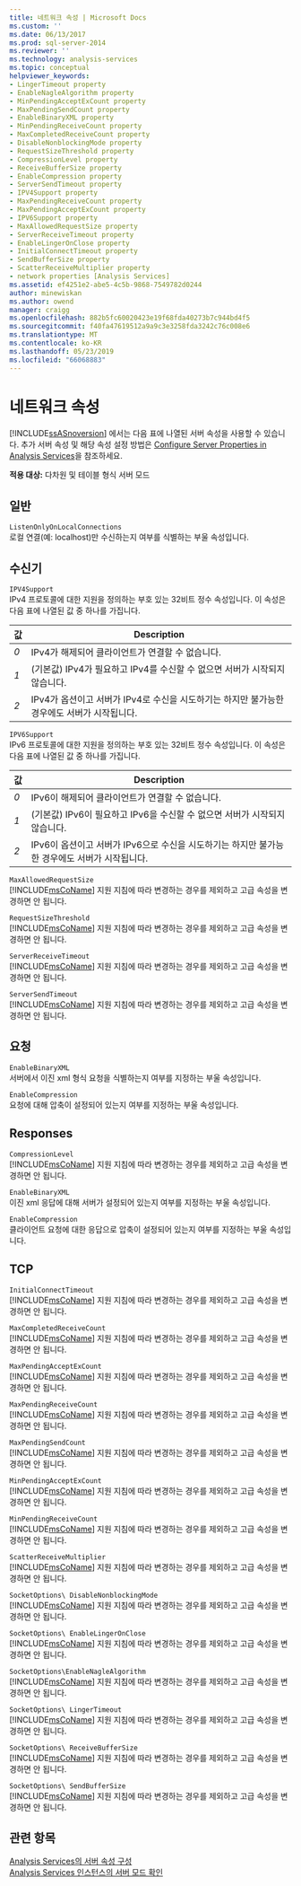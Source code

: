 ```yaml
---
title: 네트워크 속성 | Microsoft Docs
ms.custom: ''
ms.date: 06/13/2017
ms.prod: sql-server-2014
ms.reviewer: ''
ms.technology: analysis-services
ms.topic: conceptual
helpviewer_keywords:
- LingerTimeout property
- EnableNagleAlgorithm property
- MinPendingAcceptExCount property
- MaxPendingSendCount property
- EnableBinaryXML property
- MinPendingReceiveCount property
- MaxCompletedReceiveCount property
- DisableNonblockingMode property
- RequestSizeThreshold property
- CompressionLevel property
- ReceiveBufferSize property
- EnableCompression property
- ServerSendTimeout property
- IPV4Support property
- MaxPendingReceiveCount property
- MaxPendingAcceptExCount property
- IPV6Support property
- MaxAllowedRequestSize property
- ServerReceiveTimeout property
- EnableLingerOnClose property
- InitialConnectTimeout property
- SendBufferSize property
- ScatterReceiveMultiplier property
- network properties [Analysis Services]
ms.assetid: ef4251e2-abe5-4c5b-9868-7549782d0244
author: minewiskan
ms.author: owend
manager: craigg
ms.openlocfilehash: 882b5fc60020423e19f68fda40273b7c944bd4f5
ms.sourcegitcommit: f40fa47619512a9a9c3e3258fda3242c76c008e6
ms.translationtype: MT
ms.contentlocale: ko-KR
ms.lasthandoff: 05/23/2019
ms.locfileid: "66068883"
---
```

# <a name="network-properties"></a>네트워크 속성
  [!INCLUDE[ssASnoversion](../../includes/ssasnoversion-md.md)] 에서는 다음 표에 나열된 서버 속성을 사용할 수 있습니다. 추가 서버 속성 및 해당 속성 설정 방법은 [Configure Server Properties in Analysis Services](server-properties-in-analysis-services.md)을 참조하세요.  
  
 **적용 대상:** 다차원 및 테이블 형식 서버 모드  
  
## <a name="general"></a>일반  
 `ListenOnlyOnLocalConnections`  
 로컬 연결(예: localhost)만 수신하는지 여부를 식별하는 부울 속성입니다.  
  
## <a name="listener"></a>수신기  
 `IPV4Support`  
 IPv4 프로토콜에 대한 지원을 정의하는 부호 있는 32비트 정수 속성입니다. 이 속성은 다음 표에 나열된 값 중 하나를 가집니다.  
  
|값|Description|  
|-----------|-----------------|  
|*0*|IPv4가 해제되어 클라이언트가 연결할 수 없습니다.|  
|*1*|(기본값) IPv4가 필요하고 IPv4를 수신할 수 없으면 서버가 시작되지 않습니다.|  
|*2*|IPv4가 옵션이고 서버가 IPv4로 수신을 시도하기는 하지만 불가능한 경우에도 서버가 시작됩니다.|  
  
 `IPV6Support`  
 IPv6 프로토콜에 대한 지원을 정의하는 부호 있는 32비트 정수 속성입니다. 이 속성은 다음 표에 나열된 값 중 하나를 가집니다.  
  
|값|Description|  
|-----------|-----------------|  
|*0*|IPv6이 해제되어 클라이언트가 연결할 수 없습니다.|  
|*1*|(기본값) IPv6이 필요하고 IPv6을 수신할 수 없으면 서버가 시작되지 않습니다.|  
|*2*|IPv6이 옵션이고 서버가 IPv6으로 수신을 시도하기는 하지만 불가능한 경우에도 서버가 시작됩니다.|  
  
 `MaxAllowedRequestSize`  
 [!INCLUDE[msCoName](../../includes/msconame-md.md)] 지원 지침에 따라 변경하는 경우를 제외하고 고급 속성을 변경하면 안 됩니다.  
  
 `RequestSizeThreshold`  
 [!INCLUDE[msCoName](../../includes/msconame-md.md)] 지원 지침에 따라 변경하는 경우를 제외하고 고급 속성을 변경하면 안 됩니다.  
  
 `ServerReceiveTimeout`  
 [!INCLUDE[msCoName](../../includes/msconame-md.md)] 지원 지침에 따라 변경하는 경우를 제외하고 고급 속성을 변경하면 안 됩니다.  
  
 `ServerSendTimeout`  
 [!INCLUDE[msCoName](../../includes/msconame-md.md)] 지원 지침에 따라 변경하는 경우를 제외하고 고급 속성을 변경하면 안 됩니다.  
  
## <a name="requests"></a>요청  
 `EnableBinaryXML`  
 서버에서 이진 xml 형식 요청을 식별하는지 여부를 지정하는 부울 속성입니다.  
  
 `EnableCompression`  
 요청에 대해 압축이 설정되어 있는지 여부를 지정하는 부울 속성입니다.  
  
## <a name="responses"></a>Responses  
 `CompressionLevel`  
 [!INCLUDE[msCoName](../../includes/msconame-md.md)] 지원 지침에 따라 변경하는 경우를 제외하고 고급 속성을 변경하면 안 됩니다.  
  
 `EnableBinaryXML`  
 이진 xml 응답에 대해 서버가 설정되어 있는지 여부를 지정하는 부울 속성입니다.  
  
 `EnableCompression`  
 클라이언트 요청에 대한 응답으로 압축이 설정되어 있는지 여부를 지정하는 부울 속성입니다.  
  
## <a name="tcp"></a>TCP  
 `InitialConnectTimeout`  
 [!INCLUDE[msCoName](../../includes/msconame-md.md)] 지원 지침에 따라 변경하는 경우를 제외하고 고급 속성을 변경하면 안 됩니다.  
  
 `MaxCompletedReceiveCount`  
 [!INCLUDE[msCoName](../../includes/msconame-md.md)] 지원 지침에 따라 변경하는 경우를 제외하고 고급 속성을 변경하면 안 됩니다.  
  
 `MaxPendingAcceptExCount`  
 [!INCLUDE[msCoName](../../includes/msconame-md.md)] 지원 지침에 따라 변경하는 경우를 제외하고 고급 속성을 변경하면 안 됩니다.  
  
 `MaxPendingReceiveCount`  
 [!INCLUDE[msCoName](../../includes/msconame-md.md)] 지원 지침에 따라 변경하는 경우를 제외하고 고급 속성을 변경하면 안 됩니다.  
  
 `MaxPendingSendCount`  
 [!INCLUDE[msCoName](../../includes/msconame-md.md)] 지원 지침에 따라 변경하는 경우를 제외하고 고급 속성을 변경하면 안 됩니다.  
  
 `MinPendingAcceptExCount`  
 [!INCLUDE[msCoName](../../includes/msconame-md.md)] 지원 지침에 따라 변경하는 경우를 제외하고 고급 속성을 변경하면 안 됩니다.  
  
 `MinPendingReceiveCount`  
 [!INCLUDE[msCoName](../../includes/msconame-md.md)] 지원 지침에 따라 변경하는 경우를 제외하고 고급 속성을 변경하면 안 됩니다.  
  
 `ScatterReceiveMultiplier`  
 [!INCLUDE[msCoName](../../includes/msconame-md.md)] 지원 지침에 따라 변경하는 경우를 제외하고 고급 속성을 변경하면 안 됩니다.  
  
 `SocketOptions\ DisableNonblockingMode`  
 [!INCLUDE[msCoName](../../includes/msconame-md.md)] 지원 지침에 따라 변경하는 경우를 제외하고 고급 속성을 변경하면 안 됩니다.  
  
 `SocketOptions\ EnableLingerOnClose`  
 [!INCLUDE[msCoName](../../includes/msconame-md.md)] 지원 지침에 따라 변경하는 경우를 제외하고 고급 속성을 변경하면 안 됩니다.  
  
 `SocketOptions\EnableNagleAlgorithm`  
 [!INCLUDE[msCoName](../../includes/msconame-md.md)] 지원 지침에 따라 변경하는 경우를 제외하고 고급 속성을 변경하면 안 됩니다.  
  
 `SocketOptions\ LingerTimeout`  
 [!INCLUDE[msCoName](../../includes/msconame-md.md)] 지원 지침에 따라 변경하는 경우를 제외하고 고급 속성을 변경하면 안 됩니다.  
  
 `SocketOptions\ ReceiveBufferSize`  
 [!INCLUDE[msCoName](../../includes/msconame-md.md)] 지원 지침에 따라 변경하는 경우를 제외하고 고급 속성을 변경하면 안 됩니다.  
  
 `SocketOptions\ SendBufferSize`  
 [!INCLUDE[msCoName](../../includes/msconame-md.md)] 지원 지침에 따라 변경하는 경우를 제외하고 고급 속성을 변경하면 안 됩니다.  
  
## <a name="see-also"></a>관련 항목  
 [Analysis Services의 서버 속성 구성](server-properties-in-analysis-services.md)   
 [Analysis Services 인스턴스의 서버 모드 확인](../instances/determine-the-server-mode-of-an-analysis-services-instance.md)  
  
  
